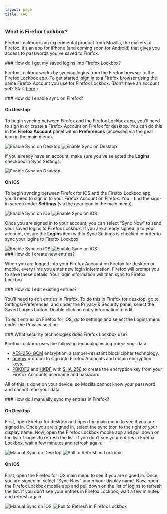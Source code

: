 ```yaml
---
layout: page
title: FAQ
---
```


### What is Firefox Lockbox?

Firefox Lockbox is an experimental product from Mozilla, the makers of Firefox. It’s an app for iPhone (and coming soon for Android) that gives you access to passwords you’ve saved to Firefox.  

<a id="how-do-i-use-firefox-lockbox">
### How do I get my saved logins into Firefox Lockbox?

Firefox Lockbox works by syncing logins from the Firefox browser to the Firefox Lockbox app. To get started, [sign in](#how-do-i-enable-sync-on-firefox) to a Firefox browser using the same Firefox Account you use for Firefox Lockbox. (Don’t have an account yet? Start [here](https://accounts.firefox.com/signup).)

<a id="how-do-i-enable-sync-on-firefox">
### How do I enable sync on Firefox?

#### On Desktop

To begin syncing between Firefox and the Firefox Lockbox app, you’ll need to sign in or create a Firefox Account on Firefox for desktop. You can do this in the **Firefox Account** panel within **Preferences** (accessed via the gear icon in the main menu).

<div class="image-grid">
  <img src="/assets/images/faq/sync-desktop-1.png" alt="Enable Sync on Desktop" />
  <img src="/assets/images/faq/sync-desktop-2.png" alt="Enable Sync on Desktop" />
</div>

If you already have an account, make sure you’ve selected the **Logins** checkbox in Sync Settings.

<div class="image-grid full">
  <img src="/assets/images/faq/sync-desktop-3.png" alt="Enable Sync on Desktop" />
</div>

#### On iOS

To begin syncing between Firefox for iOS and the Firefox Lockbox app, you’ll need to sign in to your Firefox Account on Firefox. You’ll find the sign-in screen under **Settings** (via the gear icon in the main menu).

<div class="image-grid">
  <img src="/assets/images/faq/sync-ios-1.png" alt="Enable Sync on iOS" />
  <img src="/assets/images/faq/sync-ios-2.png" alt="Enable Sync on iOS" />
</div>

Once you are signed in to your account, you can select “Sync Now” to send your saved logins to Firefox Lockbox. If you are already signed in to your account, ensure the **Logins** item within Sync Settings is checked in order to sync your logins to Firefox Lockbox.

<div class="image-grid">
  <img src="/assets/images/faq/sync-ios-3.png" alt="Enable Sync on iOS" />
  <img src="/assets/images/faq/sync-ios-4.png" alt="Enable Sync on iOS" />
</div>

<a id="how-do-i-create-new-entries">
### How do I create new entries?

When you are logged into your Firefox Account on Firefox for desktop or mobile, every time you enter new login information, Firefox will prompt you to save these details. Your login information will then sync to Firefox Lockbox.

<a id="how-do-i-edit-existing-entries">
### How do I edit existing entries?

You’ll need to edit entries in Firefox. To do this in Firefox for desktop, go to Settings/Preferences, and under the Privacy & Security panel, select the Saved Logins button. Double click on entry information to edit.

To edit entries on Firefox for iOS, go to settings and select the Logins menu under the Privacy section.

<a id="what-security-technology-does-firefox-lockbox-use">
### What security technologies does Firefox Lockbox use?

Firefox Lockbox uses the following technologies to protect your data:

* [AES-256-GCM](https://en.wikipedia.org/wiki/Galois/Counter_Mode) encryption, a tamper-resistant block cipher technology.
* [onepw](https://github.com/mozilla/fxa-auth-server/wiki/onepw-protocol) protocol to sign into Firefox Accounts and obtain encryption keys.
* [PBKDF2](https://en.wikipedia.org/wiki/PBKDF2) and [HKDF](https://en.wikipedia.org/wiki/HKDF) with [SHA-256](https://en.wikipedia.org/wiki/SHA-2) to create the encryption key from your Firefox Accounts username and password.

All of this is done on your device, so Mozilla cannot know your password and cannot read your data.

<a id="how-do-i-manually-sync-my-entries-in-firefox">
### How do I manually sync my entries in Firefox?

#### On Desktop

First, open Firefox for desktop and open the main menu to see if you are signed in. Once you are signed in, select the sync icon to the right of your display name. Now, open the Firefox Lockbox mobile app and pull down on the list of logins to refresh the list. If you don’t see your entries in Firefox Lockbox, wait a few minutes and refresh again.

<div class="image-grid">
  <img src="/assets/images/faq/manual-sync-desktop.png" alt="Manual Sync on Desktop" />
  <img src="/assets/images/faq/manual-sync-refresh.png" alt="Pull to Refresh in Lockbox" />
</div>

#### On iOS

First, open the Firefox for iOS main menu to see if you are signed in. Once you are signed in, select “Sync Now” under your display name. Now, open the Firefox Lockbox mobile app and pull down on the list of logins to refresh the list. If you don’t see your entries in Firefox Lockbox, wait a few minutes and refresh again.

<div class="image-grid">
  <img src="/assets/images/faq/manual-sync-ios.png" alt="Manual Sync on iOS" />
  <img src="/assets/images/faq/manual-sync-refresh.png" alt="Pull to Refresh in Firefox Lockbox" />
</div>
